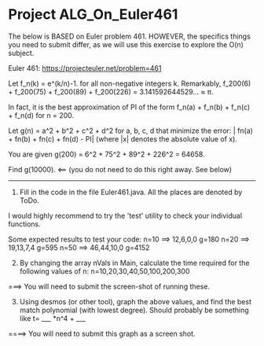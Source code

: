 # Project ALG_On_Euler461

The below is BASED on Euler problem 461. HOWEVER, the specifics things you need to submit
differ, as we will use this exercise to explore the O(n) subject.

Euler 461: 
https://projecteuler.net/problem=461

Let f_n(k) = e^(k/n)-1. for all non-negative integers k.
Remarkably, f_200(6) + f_200(75) + f_200(89) + f_200(226) = 3.141592644529… ≈ π.

In fact, it is the best approximation of PI of the form f_n(a) + f_n(b) + f_n(c) + f_n(d) for n = 200.

Let g(n) = a^2 + b^2 + c^2 + d^2 for a, b, c, d that minimize the error: 
| fn(a) + fn(b) + fn(c) + fn(d) - PI|
(where |x| denotes the absolute value of x).

You are given g(200) = 6^2 + 75^2 + 89^2 + 226^2 = 64658.

Find g(10000).  <== (you do not need to do this right away. See below)

---

1. Fill in the code in the file Euler461.java. All the places are denoted by ToDo.

I would highly recommend to try the 'test' utility to check your individual functions.


Some expected results to test your code:
n=10 ==>  12,6,0,0  g=180
n=20 ==>  19,13,7,4 g=595
n=50 ==>  46,44,10,0 g=4152

2. By changing the array nVals in Main, calculate the time required for the following
values of n:
n=10,20,30,40,50,100,200,300

===> You will need to submit the screen-shot of running these.

3. Using desmos (or other tool), graph the above values, and find the best match polynomial
(with lowest degree). Should probably be something like 
t=  ___ *n^4 + ___

====> You will need to submit this graph as a screen shot.
